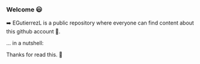 ### Welcome 😃

➡️ EGutierrezL is a public repository where everyone can find content about this github account 👱.

... in a nutshell:

Thanks for read this. 👋
<!--
**EGutierrezL/EGutierrezL** is a ✨ _special_ ✨ repository because its `README.md` (this file) appears on your GitHub profile.

Here are some ideas to get you started:

- 🔭 I’m currently working on ...
- 🌱 I’m currently learning ...
- 👯 I’m looking to collaborate on ...
- 🤔 I’m looking for help with ...
- 💬 Ask me about ...
- 📫 How to reach me: ...
- 😄 Pronouns: ...
- ⚡ Fun fact: ...
-->
